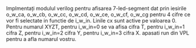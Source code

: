 Implmentați modulul verilog pentru afisarea 7-led-segment dat prin iesirile o_w_ca, o_w_cb, o_w_cc, o_w_cd, o_w_ce, o_w_cf, o_w_cg pentru 4 cifre ce vor fi selectate in functie de i_w_in. Linile cx sunt active pe valoarea 0.
Pentru numarul XYZT, pentru i_w_in=0 se va afisa cifra T, pentru i_w_in=1 cifra Z, pentru i_w_in=2 cifra Y, pentru i_w_in=3 cifra X. apasati run din VPL pentru a afla numarul vostru.